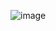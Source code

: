 ![image](https://github.com/pratikmandge/Social_Media_Application/assets/88229260/0b7532e1-1ab5-4c29-a5a9-1525a6d8ad53)
